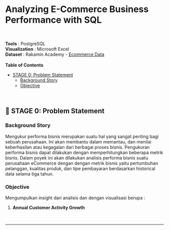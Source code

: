 #  **Analyzing E-Commerce Business Performance with SQL**
<br>

**Tools** : PostgreSQL <br> 
**Visualization** : Microsoft Excel <br>
**Dataset** : Rakamin Academy - [Ecommerce Data](https://github.com/RifkiOskar/Analyzing-eCommerce-Business-Performance-with-SQL/tree/master/csv)
<br>
<br>
**Table of Contents**
- [STAGE 0: Problem Statement](https://github.com/RifkiOskar/Analyzing-eCommerce-Business-Performance-with-SQL/blob/master/README.md#-stage-0:-problem-statement)
	- [Background Story](https://github.com/RifkiOskar/Analyzing-eCommerce-Business-Performance-with-SQL/blob/master/README.md#background-story)
	- [Objective](https://github.com/RifkiOskar/Analyzing-eCommerce-Business-Performance-with-SQL/blob/master/README.md#objective)
<br>

## 📂 **STAGE 0: Problem Statement**

### **Background Story**
Mengukur performa bisnis merupakan suatu hal yang sangat penting bagi sebuah perusahaan. Ini akan membantu dalam memantau, dan menilai keberhasilan atau kegagalan dari berbagai proses bisnis. Pengukuran performa bisnis dapat dilakukan dengan memperhitungkan beberapa metrik bisnis. Dalam poyek ini akan dilakukan analisis performa bisnis suatu perusahaan eCommerce dengan dengan metrik bisnis yaitu pertumbuhan pelanggan, kualitas produk, dan tipe pembayaran berdasarkan historical data selama tiga tahun.

### **Objective**
Mengumpulkan insight dari analisis dan dengan visualisasi berupa :
1. **Annual Customer Activity Growth**
<br>

---
